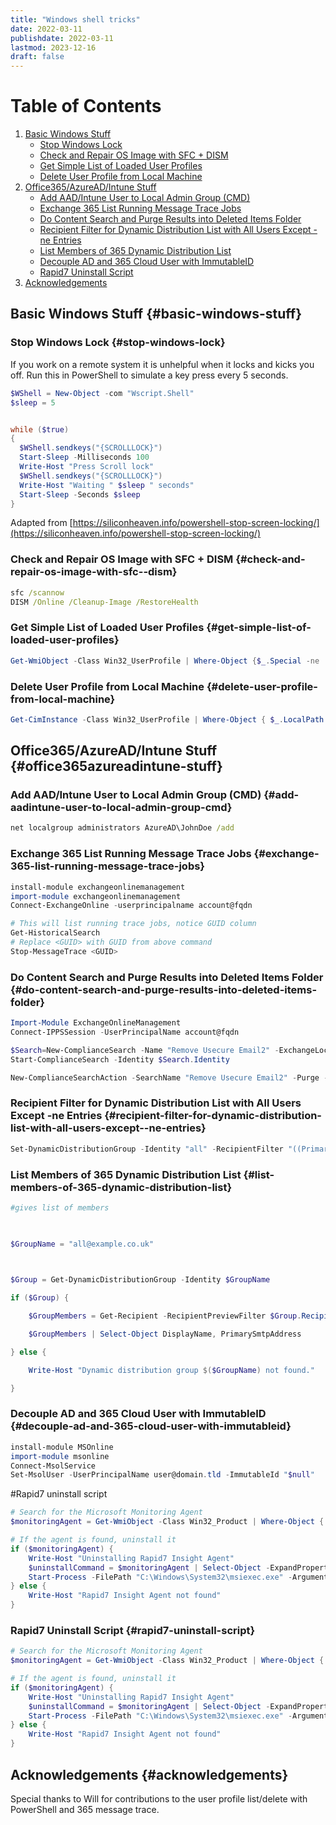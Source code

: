 ```yaml
---
title: "Windows shell tricks"
date: 2022-03-11
publishdate: 2022-03-11
lastmod: 2023-12-16
draft: false
---
```


# Table of Contents
1. [Basic Windows Stuff](#basic-windows-stuff)
   - [Stop Windows Lock](#stop-windows-lock)
   - [Check and Repair OS Image with SFC + DISM](#check-and-repair-os-image-with-sfc--dism)
   - [Get Simple List of Loaded User Profiles](#get-simple-list-of-loaded-user-profiles)
   - [Delete User Profile from Local Machine](#delete-user-profile-from-local-machine)
2. [Office365/AzureAD/Intune Stuff](#office365azureadintune-stuff)
   - [Add AAD/Intune User to Local Admin Group (CMD)](#add-aadintune-user-to-local-admin-group-cmd)
   - [Exchange 365 List Running Message Trace Jobs](#exchange-365-list-running-message-trace-jobs)
   - [Do Content Search and Purge Results into Deleted Items Folder](#do-content-search-and-purge-results-into-deleted-items-folder)
   - [Recipient Filter for Dynamic Distribution List with All Users Except -ne Entries](#recipient-filter-for-dynamic-distribution-list-with-all-users-except--ne-entries)
   - [List Members of 365 Dynamic Distribution List](#list-members-of-365-dynamic-distribution-list)
   - [Decouple AD and 365 Cloud User with ImmutableID](#decouple-ad-and-365-cloud-user-with-immutableid)
   - [Rapid7 Uninstall Script](#rapid7-uninstall-script)
3. [Acknowledgements](#acknowledgements)

## Basic Windows Stuff {#basic-windows-stuff}
### Stop Windows Lock {#stop-windows-lock}
If you work on a remote system it is unhelpful when it locks and kicks you off. Run this in PowerShell to simulate a key press every 5 seconds.

```powershell
$WShell = New-Object -com "Wscript.Shell"
$sleep = 5


while ($true)
{
  $WShell.sendkeys("{SCROLLLOCK}")
  Start-Sleep -Milliseconds 100
  Write-Host "Press Scroll lock"
  $WShell.sendkeys("{SCROLLLOCK}")
  Write-Host "Waiting " $sleep " seconds" 
  Start-Sleep -Seconds $sleep
}
```
Adapted from [https://siliconheaven.info/powershell-stop-screen-locking/](https://siliconheaven.info/powershell-stop-screen-locking/)


### Check and Repair OS Image with SFC + DISM {#check-and-repair-os-image-with-sfc--dism}
```cmd
sfc /scannow
DISM /Online /Cleanup-Image /RestoreHealth
```

### Get Simple List of Loaded User Profiles {#get-simple-list-of-loaded-user-profiles}
```powershell
Get-WmiObject -Class Win32_UserProfile | Where-Object {$_.Special -ne 'Special'} | Select-Object LocalPath, Loaded
```

### Delete User Profile from Local Machine {#delete-user-profile-from-local-machine}
```powershell 
Get-CimInstance -Class Win32_UserProfile | Where-Object { $_.LocalPath.split('\')[-1] -eq 'User' ] | Remove-CimInstance 
```

## Office365/AzureAD/Intune Stuff {#office365azureadintune-stuff}
### Add AAD/Intune User to Local Admin Group (CMD) {#add-aadintune-user-to-local-admin-group-cmd}
```cmd
net localgroup administrators AzureAD\JohnDoe /add
```

### Exchange 365 List Running Message Trace Jobs {#exchange-365-list-running-message-trace-jobs}
```powershell
install-module exchangeonlinemanagement
import-module exchangeonlinemanagement
Connect-ExchangeOnline -userprincipalname account@fqdn

# This will list running trace jobs, notice GUID column
Get-HistoricalSearch
# Replace <GUID> with GUID from above command
Stop-MessageTrace <GUID>
```

### Do Content Search and Purge Results into Deleted Items Folder {#do-content-search-and-purge-results-into-deleted-items-folder}
```powershell
Import-Module ExchangeOnlineManagement
Connect-IPPSSession -UserPrincipalName account@fqdn

$Search=New-ComplianceSearch -Name "Remove Usecure Email2" -ExchangeLocation All -ContentMatchQuery '(Subject:"Invite to complete your business policies")'
Start-ComplianceSearch -Identity $Search.Identity

New-ComplianceSearchAction -SearchName "Remove Usecure Email2" -Purge -PurgeType SoftDelete
```

### Recipient Filter for Dynamic Distribution List with All Users Except -ne Entries {#recipient-filter-for-dynamic-distribution-list-with-all-users-except--ne-entries}
```powershell
Set-DynamicDistributionGroup -Identity "all" -RecipientFilter "((PrimarySmtpAddress -ne 'mailbox@domain.tld) -and ((RecipientType -eq 'UserMailbox') -or (RecipientType -eq 'MailUser')))"
```

### List Members of 365 Dynamic Distribution List {#list-members-of-365-dynamic-distribution-list}
```powershell
#gives list of members

 

$GroupName = "all@example.co.uk"

 

$Group = Get-DynamicDistributionGroup -Identity $GroupName

if ($Group) {

    $GroupMembers = Get-Recipient -RecipientPreviewFilter $Group.RecipientFilter

    $GroupMembers | Select-Object DisplayName, PrimarySmtpAddress

} else {

    Write-Host "Dynamic distribution group $($GroupName) not found."

}
```

### Decouple AD and 365 Cloud User with ImmutableID {#decouple-ad-and-365-cloud-user-with-immutableid}
```powershell
install-module MSOnline
import-module msonline
Connect-MsolService
Set-MsolUser -UserPrincipalName user@domain.tld -ImmutableId "$null"
```

#Rapid7 uninstall script
```powershell
# Search for the Microsoft Monitoring Agent
$monitoringAgent = Get-WmiObject -Class Win32_Product | Where-Object { $_.Name -match "Rapid7 Insight Agent" }

# If the agent is found, uninstall it
if ($monitoringAgent) {
    Write-Host "Uninstalling Rapid7 Insight Agent"
    $uninstallCommand = $monitoringAgent | Select-Object -ExpandProperty IdentifyingNumber
    Start-Process -FilePath "C:\Windows\System32\msiexec.exe" -ArgumentList "/x `"$uninstallCommand`" /qn" -Wait
} else {
    Write-Host "Rapid7 Insight Agent not found"
}
```

### Rapid7 Uninstall Script {#rapid7-uninstall-script}
```powershell
# Search for the Microsoft Monitoring Agent
$monitoringAgent = Get-WmiObject -Class Win32_Product | Where-Object { $_.Name -match "Rapid7 Insight Agent" }

# If the agent is found, uninstall it
if ($monitoringAgent) {
    Write-Host "Uninstalling Rapid7 Insight Agent"
    $uninstallCommand = $monitoringAgent | Select-Object -ExpandProperty IdentifyingNumber
    Start-Process -FilePath "C:\Windows\System32\msiexec.exe" -ArgumentList "/x `"$uninstallCommand`" /qn" -Wait
} else {
    Write-Host "Rapid7 Insight Agent not found"
}
```

## Acknowledgements {#acknowledgements}
Special thanks to Will for contributions to the user profile list/delete with PowerShell and 365 message trace.

